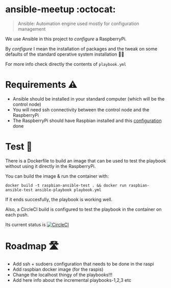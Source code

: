 # ansible-meetup :octocat:

> Ansible: Automation engine used mostly for configuration management 

We use Ansible in this project to *configure* a RaspberryPi.

By *configure* I mean the installation of packages and the tweak on some defaults of the standard operative system installation :woman_technologist:

For more info check directly the contents of `playbook.yml`

# Requirements :warning:
 - Ansible should be installed in your standard computer (which will be the control node)
 - You will need ssh connectivity between the control node and the RaspberryPi 
 - The RaspberryPi should have Raspbian installed and this [configuration](TODO) done

# Test :whale:
There is a Dockerfile to build an image that can be used to test the playbook without using it directly in the RaspberryPi.

You can build the image & run the container with:

```
docker build -t raspbian-ansible-test . && docker run raspbian-ansible-test ansible-playbook playbook.yml 
```

If it ends succesfully, the playbook is working well.

Also, a CircleCI build is configured to test the playbook in the container on each push.

Its current status is [![CircleCI](https://circleci.com/gh/arcones/ansible-meetup.svg?style=svg)](https://circleci.com/gh/arcones/ansible-meetup)

# Roadmap :motorway:
- Add ssh + sudoers configuration that needs to be done in the raspi
- Add raspbian docker image (for the raspis)
- Change the localhost thingy of the playbooks!!!
- Add here info about the incremental playbooks-1,2,3 etc
